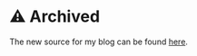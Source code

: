 # ⚠ Archived

The new source for my blog can be found [here](https://github.com/nrdxp/nrdxp.github.io).
